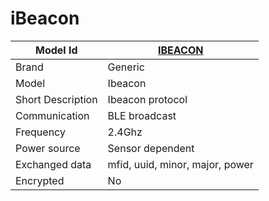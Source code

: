 # iBeacon

|Model Id|[IBEACON](./../../src/devices/IBEACON_json.h)|
|-|-|
|Brand|Generic|
|Model|Ibeacon|
|Short Description|Ibeacon protocol|
|Communication|BLE broadcast|
|Frequency|2.4Ghz|
|Power source|Sensor dependent|
|Exchanged data|mfid, uuid, minor, major, power|
|Encrypted|No|
